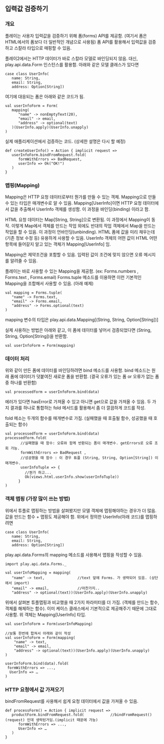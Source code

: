 ## 입력값 검증하기
### 개요
플레이는 사용자 입력값을 검증하기 위해 폼(forms) API를 제공함. (여기서 폼은 HTML에서의 폼보다 더 일반적인 개념으로 사용됨) 폼 API를 활용해서 입력값을 검증하고 스칼라 타입으로 매핑할 수 있음.

플레이2에서는 HTTP 데이터가 바로 스칼라 모델로 바인딩되지 않음. 대신, play.api.data.Form 인스턴스를 활용함. 아래와 같은 모델 클래스가 있다면 

````
case class UserInfo(
   name: String,
   email: String,
   address: Option[String])
````

여기에 대응되는 폼은 아래와 같은 코드가 됨.

````
val userInfoForm = Form(
   mapping(
      "name" -> nonEmptyText(20),
      "email" -> email,
      "address" -> optional(text)
   )(UserInfo.apply)(UserInfo.unapply)
)
````

실제 애플리케이션에서 검증하는 코드. (상세한 설명은 다시 할 예정)

````
def createUserInfo() = Action { implicit request =>
   userInfoForm.bindFromRequest.fold(
      formWithErrors => BadRequest,
      userInfo => Ok("OK!")
   )
}
````
### 맵핑(Mapping)
Mapping은 HTTP 요청 데이터로부터 뭔가를 만들 수 있는 객체. Mapping으로 만들 수 있는 타입은 매개변수로 알 수 있음. Mapping[UserInfo]이면 HTTP 요청 데이터에서 값을 추출해서 UserInfo 객체를 생성함. 이 과정을 바인딩(binding) 이라고 함. 

HTML 요청 데이터는 Map[String, String]으로 변환됨. 이 과정에서 Mapping이 동작. 이렇게 Map에서 객체를 만드는 작업 외에도 반대의 작업 객체에서 Map을 만드는 작업을 할 수 있음. 이 과정이 언바인딩(unbinding). HTML 폼에 값을 미리 채우는데(기존 정보 수정 등) 유용하게 사용할 수 있음. UserInfo 객체의 어떤 값이 HTML 어떤 항목에 들어갈지 알고 있는 객체가 Mapping[UserInfo] 임.

Mapping은 제약조건을 포함할 수 있음. 입력된 값이 조건에 맞지 않으면 오류 메시지를 알려줄 수 있음.

플레이는 바로 사용할 수 있는 Mapping을 제공함. (ex: Forms.numbers , Forms.text , Forms.email) 
Forms.tuple 메소드를 이용하면 이런 기본적인 Mapping을 조합해서 사용할 수 있음. (아래 예제)

````
val mapping = Forms.tuple(
   "name" -> Forms.text,
   "email" -> Forms.email,
   "address" -> Forms.optional(text)
)
````
mapping 변수의 타입은 play.api.data.Mapping[(String, String, Option[String])]

실제 사용하는 방법은 아래와 같고, 이 폼에 데이터를 넣어서 검증되었다면 (String, String, Option[String])을 반환함.

`val userInfoForm = Form(mapping)`

### 데이터 처리
위와 같이 만든 폼에 데이터를 바인딩하려면 bind 메소드를 사용함. bind 메소드는 원래 폼에 데이터가 덧붙여진 새로운 폼을 반환함. (결국 오류가 있는 폼 or 오류가 없는 폼 중 하나를 반환함)

`val processedform = userInfoForm.bind(data)`

에러가 있다면 hasError로 가져올 수 있고 아니면 get으로 값을 가져올 수 있음. 두 가지 결과를 하나로 통합하는 fold 메서드를 활용해서 좀 더 깔끔하게 코드를 작성.

fold 메소는 두개의 함수를 매개변수로 가짐. (실패했을 때 호출될 함수, 성공했을 때 호출되는 함수)

````
val processedform = userInfoForm.bind(data)
processedform.fold(
       //실패했을 때 함수: 오류와 함께 반환되는 폼이 매개변수. getErrors로 오류 조회 가능.
       formWithErrors => BadRequest , 
       //성공했을 때 함수 : 이 경우 튜플 (String, String, Option[String]) 이 매개변수.
       userInfoTuple => {
         //뭔가 하고...
         Ok(views.html.userInfo.show(userInfoTuple))
      }
)
````

### 객체 맵핑 (가장 많이 쓰는 방법)
위에서 튜플로 맵핑하는 방법을 살펴봤지만 모델 객체에 맵핑해야하는 경우가 더 많음. 
값을 만드는 함수 + 맵핑도 제공해야 함. 위에서 정의한 UserInfo(아래 코드)를 맵핑하려면 

````
case class UserInfo(
   name: String,
   email: String,
   address: Option[String])
````
play.api.data.Forms의 mapping 메소드를 사용해서 맵핑을 작성할 수 있음.

````
import play.api.data.Forms._

val userInfoMapping = mapping(
   "name" -> text,               //text 앞에 Forms. 가 생략되어 있음. (상단에서 import)
   "email" -> email,             //마찬가지..
   "address" -> optional(text))(UserInfo.apply)(UserInfo.unapply)
````
위에서 살펴본 튜플맵핑과 비교했을 때 2가지 파라미터를 더 가짐. (객체를 만드는 함수, 객체를 해체하는 함수). 이미 케이스 클래스에서 기본적으로 제공해주기 때문에 그대로 사용함. 위 객체는 Mapping[UserInfo] 타입.

````
val userInfoForm = Form(userInfoMapping)

//보통 한번에 합쳐서 아래와 같이 작성
val userInfoForm = Form(mapping(
    "name" -> text,               
    "email" -> email,             
    "address" -> optional(text))(UserInfo.apply)(UserInfo.unapply)
)

````



````
userInfoForm.bind(data).fold(
 formWithErrors => ...,
  UserInfo => …
)
````

### HTTP 요청에서 값 가져오기
bindFromRequest를 사용해서 쉽게 요청 데이터에서 값을 가져올 수 있음.
````
def processForm() = Action { implicit request =>     	
   productForm.bindFromRequest.fold(            //bindFromRequest()(request) 인데 생략된거임.(implicit 때문에 가능)
      formWithErrors => ...,
      UserInfo => …
   )
}
````
